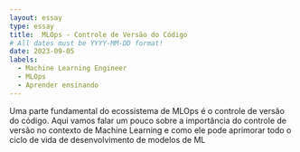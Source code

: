 ```yaml
---
layout: essay
type: essay
title:  MLOps - Controle de Versão do Código
# All dates must be YYYY-MM-DD format!
date: 2023-09-05
labels:
  - Machine Learning Engineer
  - MLOps
  - Aprender ensinando
---
```


Uma parte fundamental do ecossistema de MLOps é o controle de versão do código. Aqui vamos falar um pouco sobre a importância do controle de versão no contexto de Machine Learning e como ele pode aprimorar todo o ciclo de vida de desenvolvimento de modelos de ML
